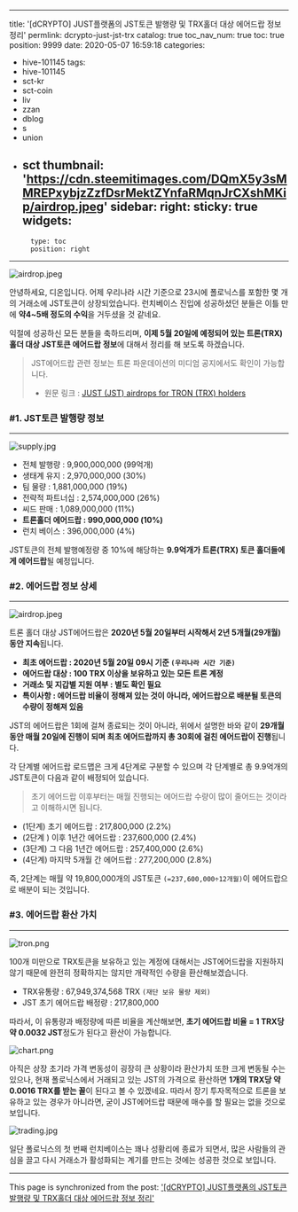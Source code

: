 
---
title: '[dCRYPTO] JUST플랫폼의 JST토큰 발행량 및 TRX홀더 대상 에어드랍 정보 정리'
permlink: dcrypto-just-jst-trx
catalog: true
toc_nav_num: true
toc: true
position: 9999
date: 2020-05-07 16:59:18
categories:
- hive-101145
tags:
- hive-101145
- sct-kr
- sct-coin
- liv
- zzan
- dblog
- s
- union
- sct
thumbnail: 'https://cdn.steemitimages.com/DQmX5y3sMMREPxybjzZzfDsrMektZYnfaRMqnJrCXshMKip/airdrop.jpeg'
sidebar:
    right:
        sticky: true
widgets:
    -
        type: toc
        position: right
---


![airdrop.jpeg](https://cdn.steemitimages.com/DQmX5y3sMMREPxybjzZzfDsrMektZYnfaRMqnJrCXshMKip/airdrop.jpeg)

안녕하세요, 디온입니다. 어제 우리나라 시간 기준으로 23시에 폴로닉스를 포함한 몇 개의 거래소에 JST토큰이 상장되었습니다. 런치베이스 진입에 성공하셨던 분들은 이틀 만에 **약4~5배 정도의 수익**을 거두셨을 것 같네요. 

익절에 성공하신 모든 분들을 축하드리며, **이제 5월 20일에 예정되어 있는 트론(TRX) 홀더 대상 JST토큰 에어드랍 정보**에 대해서 정리를 해 보도록 하겠습니다.

> JST에어드랍 관련 정보는 트론 파운데이션의 미디엄 공지에서도 확인이 가능합니다.
> - 원문 링크 : [JUST (JST) airdrops for TRON (TRX) holders](https://medium.com/@TronFoundation/just-jst-airdrops-for-tron-trx-holders-53f093646f1f)


### #1. JST토큰 발행량 정보
---
![supply.jpg](https://cdn.steemitimages.com/DQmT9FG3Z1JU5ZNdGawgNtNLwQ7D6FSSZXYAisjT3XD6r1R/supply.jpg)

- 전체 발행량 : 9,900,000,000 (99억개)
- 생태계 유지 : 2,970,000,000 (30%)
- 팀 물량 : 1,881,000,000 (19%)
- 전략적 파트너십 : 2,574,000,000 (26%)
- 씨드 판매 : 1,089,000,000 (11%)
- **트론홀더 에어드랍 : 990,000,000 (10%)**
- 런치 베이스 : 396,000,000 (4%)

JST토큰의 전체 발행예정량 중 10%에 해당하는 **9.9억개가 트론(TRX) 토큰 홀더들에게 에어드랍**될 예정입니다.

### #2. 에어드랍 정보 상세
---
![airdrop.jpeg](https://cdn.steemitimages.com/DQmX5y3sMMREPxybjzZzfDsrMektZYnfaRMqnJrCXshMKip/airdrop.jpeg)

트론 홀더 대상 JST에어드랍은 **2020년 5월 20일부터 시작해서 2년 5개월(29개월) 동안 지속**됩니다. 

- **최초 에어드랍 : 2020년 5월 20일 09시 기준 `(우리나라 시간 기준)`**
- **에어드랍 대상 : 100 TRX 이상을 보유하고 있는 모든 트론 계정**
- **거래소 및 지갑별 지원 여부 : 별도 확인 필요**
- **특이사항 : 에어드랍 비율이 정해져 있는 것이 아니라, 에어드랍으로 배분될 토큰의 수량이 정해져 있음**

JST의 에어드랍은 1회에 걸쳐 종료되는 것이 아니라, 위에서 설명한 바와 같이 **29개월 동안 매월 20일에 진행이 되며 최초 에어드랍까지 총 30회에 걸친 에어드랍이 진행**됩니다. 

각 단계별 에어드랍 로드맵은 크게 4단계로 구분할 수 있으며 각 단계별로 총 9.9억개의 JST토큰이 다음과 같이 배정되어 있습니다.

> 초기 에어드랍 이후부터는 매월 진행되는 에어드랍 수량이 많이 줄어드는 것이라고 이해하시면 됩니다.

- (1단계) 초기 에어드랍 : 217,800,000 (2.2%)
- (2단계 ) 이후 1년간 에어드랍 : 237,600,000 (2.4%)
- (3단계) 그 다음 1년간 에어드랍 : 257,400,000 (2.6%)
- (4단계) 마지막 5개월 간 에어드랍 : 277,200,000 (2.8%)

즉, 2단계는 매월 약 19,800,000개의 JST토큰 `(=237,600,000÷12개월)`이 에어드랍으로 배분이 되는 것입니다. 

### #3. 에어드랍 환산 가치
---
![tron.png](https://cdn.steemitimages.com/DQmP3YY9et8D7vowKmmtdjFz7e8u9y4LQRQPe5PNULwWQgh/tron.png)

100개 미만으로 TRX토큰을 보유하고 있는 계정에 대해서는 JST에어드랍을 지원하지 않기 때문에 완전히 정확하지는 않지만 개략적인 수량을 환산해보겠습니다.


- TRX유통량 : 67,949,374,568 TRX `(재단 보유 물량 제외)`
- JST 초기 에어드랍 배정량 : 217,800,000


따라서, 이 유통량과 배정량에 따른 비율을 계산해보면, **초기 에어드랍 비율 = 1 TRX당 약 0.0032 JST**정도가 된다고 환산이 가능합니다.

![chart.png](https://cdn.steemitimages.com/DQmSUnoZdTBiSURbAW4cwwayKhL17gdJkr4BhNmhFWJLHUj/chart.png)

아직은 상장 초기라 가격 변동성이 굉장히 큰 상황이라 환산가치 또한 크게 변동될 수는 있으나, 현재 폴로닉스에서 거래되고 있는 JST의 가격으로 환산하면 **1개의 TRX당 약 0.0016 TRX를 받는 꼴**이 된다고 볼 수 있겠네요. 따라서 장기 투자목적으로 트론을 보유하고 있는 경우가 아니라면, 굳이 JST에어드랍 때문에 매수를 할 필요는 없을 것으로 보입니다. 


![trading.jpg](https://cdn.steemitimages.com/DQmQ2kbusHtfuQGuHePRLAmxhnD7VSorDpjZH2EinLmZmLZ/trading.jpg)

일단 폴로닉스의 첫 번째 런치베이스는 꽤나 성황리에 종료가 되면서, 많은 사람들의 관심을 끌고 다시 거래소가 활성화되는 계기를 만드는 것에는 성공한 것으로 보입니다.

- - -

This page is synchronized from the post: ['[dCRYPTO] JUST플랫폼의 JST토큰 발행량 및 TRX홀더 대상 에어드랍 정보 정리'](https://steemit.com/@donekim/dcrypto-just-jst-trx)
